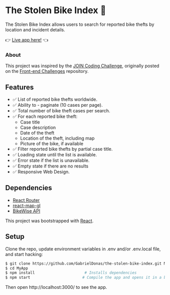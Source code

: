The Stolen Bike Index 🚴
=======================
The Stolen Bike Index allows users to search for reported bike thefts by location and incident details. 

👉 [Live  app here!](https://cranky-jennings-7f670a.netlify.app/) 👈

### About
This project was inspired by the [JOIN Coding Challenge](https://github.com/join-com/coding-challenge-frontend-react), originally posted on the [Front-end Challenges](https://github.com/felipefialho/frontend-challenges) repository.

## Features

- ✅ List of reported bike thefts worldwide.
- ✅ Ability to - paginate (10 cases per page).
- ✅ Total number of bike theft cases per search.
- ✅ For each reported bike theft:
  -  Case title
  -  Case description
  -  Date of the theft
  -  Location of the theft, including map
  -  Picture of the bike, if available
- ✅ Filter reported bike thefts by partial case title.
- ✅ Loading state until the list is available.
- ✅ Error state if the list is unavailable.
- ✅ Empty state if there are no results
- ✅ Responsive Web Design.


## Dependencies
- [React Router](https://reactrouter.com/)
- [react-map-gl](https://visgl.github.io/react-map-gl/)
- [BikeWise API](https://www.bikewise.org/documentation/api_v2)

This project was bootstrapped with [React](https://github.com/facebook/create-react-app).

## Setup
 Clone the repo, update environment variables in .env and/or .env.local file, and start hacking:
 ```bash
$ git clone https://github.com/GabrielDonas/the-stolen-bike-index.git MyApp
$ cd MyApp
$ npm install                      # Installs dependencies
$ npm start                       # Compile the app and opens it in a browser with "live reload"
```
Then open http://localhost:3000/ to see the app.

